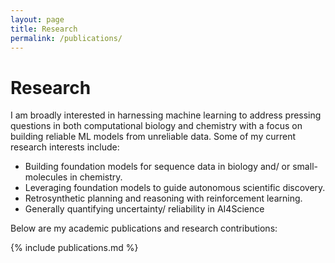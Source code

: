```yaml
---
layout: page
title: Research
permalink: /publications/
---
```


# Research

I am broadly interested in harnessing machine learning to address pressing questions in both computational biology and chemistry with a focus on building reliable ML models from unreliable data. Some of my current research interests include:

- Building foundation models for sequence data in biology and/ or small-molecules in chemistry.
- Leveraging foundation models to guide autonomous scientific discovery.
- Retrosynthetic planning and reasoning with reinforcement learning.
- Generally quantifying uncertainty/ reliability in AI4Science

Below are my academic publications and research contributions:

{% include publications.md %}